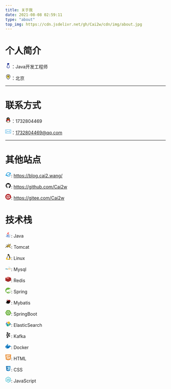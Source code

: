 ```yaml
---
title: 关于我
date: 2021-08-08 02:59:11
type: "about"
top_img: https://cdn.jsdelivr.net/gh/Cai2w/cdn/img/about.jpg
---
```


# 个人简介

<svg t="1628617905830" class="icon" viewBox="0 0 1024 1024" version="1.1" xmlns="http://www.w3.org/2000/svg" p-id="2006" width="18" height="18"><path d="M512 992c-25.6 0-44.8-6.4-70.4-19.2l-108.8-57.6c-70.4-38.4-96-121.6-70.4-198.4L384 390.4c6.4-6.4 12.8-12.8 19.2-25.6 0 0-6.4-6.4-6.4-12.8l-51.2-89.6c-19.2-38.4-12.8-76.8 6.4-115.2s57.6-51.2 96-51.2h140.8c38.4 0 70.4 19.2 89.6 44.8 19.2 32 25.6 64 19.2 102.4-19.2 64-76.8 108.8-147.2 108.8h-19.2c-38.4 6.4-70.4 32-83.2 64l-121.6 326.4c-19.2 44.8 0 96 44.8 115.2l102.4 57.6c25.6 12.8 57.6 12.8 83.2 0l108.8-64c38.4-25.6 57.6-70.4 44.8-115.2l-89.6-243.2c-6.4-12.8 6.4-32 19.2-38.4 19.2-6.4 32 6.4 38.4 19.2l83.2 249.6c25.6 70.4-6.4 153.6-70.4 192l-108.8 64c-19.2 6.4-44.8 12.8-70.4 12.8z m-64-832c-19.2 0-32 6.4-44.8 25.6-6.4 12.8-12.8 32 0 44.8L448 320c25.6-19.2 51.2-25.6 83.2-25.6h19.2c38.4 0 76.8-25.6 89.6-64 6.4-12.8 0-32-6.4-44.8-12.8-19.2-25.6-25.6-38.4-25.6H448z" fill="#061D8C" p-id="2007"></path><path d="M450.133333 352l192-64L672 192 576 130.133333l-179.2 17.066667-32 74.666667 42.666667 98.133333z" fill="#061D8C" p-id="2008"></path></svg>：Java开发工程师

<svg t="1628617929627" class="icon" viewBox="0 0 1024 1024" version="1.1" xmlns="http://www.w3.org/2000/svg" p-id="3773" width="18" height="18"><path d="M512.396 959.558c-93.676 0-367.346-339.086-367.346-528.266 0-202.879 164.466-367.345 367.346-367.345 202.875 0 367.341 164.466 367.341 367.345 0 188.756-273.951 528.266-367.341 528.266z m0-838.671c-171.666 0-310.833 139.162-310.833 310.828 0 178.866 264.206 464.69 310.833 471.33 45.777-6.641 310.827-292.606 310.827-471.33 0.001-171.666-139.162-310.828-310.827-310.828z m0 0" p-id="3774"></path><path d="M726.443 427.76c0 118.394-173.643 316.62-214.475 316.62-40.831 0-214.329-198.225-214.329-316.62 2.986-116.267 98.096-208.969 214.403-208.969 116.305 0 211.417 92.702 214.401 208.969z m0 0" fill="#FEDB26" p-id="3775"></path><path d="M512.396 556.327c-63.641 0.175-121.11-38.03-145.585-96.776-24.471-58.747-11.125-126.454 33.815-171.517 44.939-45.059 112.611-58.593 171.422-34.281 58.815 24.317 97.174 81.684 97.174 145.325-0.077 86.652-70.179 156.942-156.826 157.249z m0-257.987c-55.638 0-100.74 45.101-100.74 100.739 0 55.634 45.102 100.736 100.74 100.736 55.634 0 100.736-45.102 100.736-100.736-0.078-55.603-45.133-100.663-100.736-100.739z m0 0" p-id="3776"></path></svg>：北京

----

# 联系方式

<svg t="1591707373682" class="icon" viewBox="0 0 1024 1024" version="1.1" xmlns="http://www.w3.org/2000/svg" p-id="2249" width="18" height="18"><path d="M511.09761 957.257c-80.159 0-153.737-25.019-201.11-62.386-24.057 6.702-54.831 17.489-74.252 30.864-16.617 11.439-14.546 23.106-11.55 27.816 13.15 20.689 225.583 13.211 286.912 6.767v-3.061z" fill="#FAAD08" p-id="2250"></path><path d="M496.65061 957.257c80.157 0 153.737-25.019 201.11-62.386 24.057 6.702 54.83 17.489 74.253 30.864 16.616 11.439 14.543 23.106 11.55 27.816-13.15 20.689-225.584 13.211-286.914 6.767v-3.061z" fill="#FAAD08" p-id="2251"></path><path d="M497.12861 474.524c131.934-0.876 237.669-25.783 273.497-35.34 8.541-2.28 13.11-6.364 13.11-6.364 0.03-1.172 0.542-20.952 0.542-31.155C784.27761 229.833 701.12561 57.173 496.64061 57.162 292.15661 57.173 209.00061 229.832 209.00061 401.665c0 10.203 0.516 29.983 0.547 31.155 0 0 3.717 3.821 10.529 5.67 33.078 8.98 140.803 35.139 276.08 36.034h0.972z" fill="#000000" p-id="2252"></path><path d="M860.28261 619.782c-8.12-26.086-19.204-56.506-30.427-85.72 0 0-6.456-0.795-9.718 0.148-100.71 29.205-222.773 47.818-315.792 46.695h-0.962C410.88561 582.017 289.65061 563.617 189.27961 534.698 185.44461 533.595 177.87261 534.063 177.87261 534.063 166.64961 563.276 155.56661 593.696 147.44761 619.782 108.72961 744.168 121.27261 795.644 130.82461 796.798c20.496 2.474 79.78-93.637 79.78-93.637 0 97.66 88.324 247.617 290.576 248.996a718.01 718.01 0 0 1 5.367 0C708.80161 950.778 797.12261 800.822 797.12261 703.162c0 0 59.284 96.111 79.783 93.637 9.55-1.154 22.093-52.63-16.623-177.017" fill="#000000" p-id="2253"></path><path d="M434.38261 316.917c-27.9 1.24-51.745-30.106-53.24-69.956-1.518-39.877 19.858-73.207 47.764-74.454 27.875-1.224 51.703 30.109 53.218 69.974 1.527 39.877-19.853 73.2-47.742 74.436m206.67-69.956c-1.494 39.85-25.34 71.194-53.24 69.956-27.888-1.238-49.269-34.559-47.742-74.435 1.513-39.868 25.341-71.201 53.216-69.974 27.909 1.247 49.285 34.576 47.767 74.453" fill="#FFFFFF" p-id="2254"></path><path d="M683.94261 368.627c-7.323-17.609-81.062-37.227-172.353-37.227h-0.98c-91.29 0-165.031 19.618-172.352 37.227a6.244 6.244 0 0 0-0.535 2.505c0 1.269 0.393 2.414 1.006 3.386 6.168 9.765 88.054 58.018 171.882 58.018h0.98c83.827 0 165.71-48.25 171.881-58.016a6.352 6.352 0 0 0 1.002-3.395c0-0.897-0.2-1.736-0.531-2.498" fill="#FAAD08" p-id="2255"></path><path d="M467.63161 256.377c1.26 15.886-7.377 30-19.266 31.542-11.907 1.544-22.569-10.083-23.836-25.978-1.243-15.895 7.381-30.008 19.25-31.538 11.927-1.549 22.607 10.088 23.852 25.974m73.097 7.935c2.533-4.118 19.827-25.77 55.62-17.886 9.401 2.07 13.75 5.116 14.668 6.316 1.355 1.77 1.726 4.29 0.352 7.684-2.722 6.725-8.338 6.542-11.454 5.226-2.01-0.85-26.94-15.889-49.905 6.553-1.579 1.545-4.405 2.074-7.085 0.242-2.678-1.834-3.786-5.553-2.196-8.135" fill="#000000" p-id="2256"></path><path d="M504.33261 584.495h-0.967c-63.568 0.752-140.646-7.504-215.286-21.92-6.391 36.262-10.25 81.838-6.936 136.196 8.37 137.384 91.62 223.736 220.118 224.996H506.48461c128.498-1.26 211.748-87.612 220.12-224.996 3.314-54.362-0.547-99.938-6.94-136.203-74.654 14.423-151.745 22.684-215.332 21.927" fill="#FFFFFF" p-id="2257"></path><path d="M323.27461 577.016v137.468s64.957 12.705 130.031 3.91V591.59c-41.225-2.262-85.688-7.304-130.031-14.574" fill="#EB1C26" p-id="2258"></path><path d="M788.09761 432.536s-121.98 40.387-283.743 41.539h-0.962c-161.497-1.147-283.328-41.401-283.744-41.539l-40.854 106.952c102.186 32.31 228.837 53.135 324.598 51.926l0.96-0.002c95.768 1.216 222.4-19.61 324.6-51.924l-40.855-106.952z" fill="#EB1C26" p-id="2259"></path></svg>：1732804469

<svg t="1628618002420" class="icon" viewBox="0 0 1024 1024" version="1.1" xmlns="http://www.w3.org/2000/svg" p-id="5360" width="18" height="18"><path d="M938.666667 853.333333 85.333333 853.333333c-47.061333 0-85.333333-38.272-85.333333-85.333333L0 256c0-47.061333 38.272-85.333333 85.333333-85.333333l853.333333 0c47.061333 0 85.333333 38.272 85.333333 85.333333l0 512C1024 815.061333 985.728 853.333333 938.666667 853.333333zM85.333333 213.333333c-23.530667 0-42.666667 19.136-42.666667 42.666667l0 512c0 23.530667 19.136 42.666667 42.666667 42.666667l853.333333 0c23.530667 0 42.666667-19.136 42.666667-42.666667L981.333333 256c0-23.530667-19.136-42.666667-42.666667-42.666667L85.333333 213.333333z" fill="#1296db" p-id="5361"></path><path d="M512 622.741333 137.749333 380.586667c-9.898667-6.421333-12.736-19.605333-6.336-29.504s19.605333-12.714667 29.504-6.336L512 571.925333 863.082667 344.746667c9.898667-6.378667 23.104-3.562667 29.504 6.336s3.562667 23.082667-6.336 29.504L512 622.741333z" fill="#1296db" p-id="5362"></path><path d="M128.021333 725.333333c-6.890667 0-13.674667-3.328-17.770667-9.493333-6.549333-9.813333-3.904-23.04 5.909333-29.589333l192-128c9.813333-6.549333 23.061333-3.904 29.589333 5.909333 6.549333 9.813333 3.904 23.04-5.909333 29.589333l-192 128C136.192 724.16 132.074667 725.333333 128.021333 725.333333z" fill="#1296db" p-id="5363"></path><path d="M895.978667 725.333333c-4.053333 0-8.170667-1.173333-11.818667-3.584l-192-128c-9.813333-6.549333-12.458667-19.776-5.909333-29.589333 6.528-9.813333 19.754667-12.458667 29.589333-5.909333l192 128c9.813333 6.549333 12.458667 19.776 5.909333 29.589333C909.653333 722.005333 902.869333 725.333333 895.978667 725.333333z" fill="#1296db" p-id="5364"></path></svg>：1732804469@qq.com

----

# 其他站点

<svg t="1628618140302" class="icon" viewBox="0 0 1024 1024" version="1.1" xmlns="http://www.w3.org/2000/svg" p-id="9140" width="18" height="18"><path d="M981.504 260.608c-28.672-64-136.704-61.44-222.72-48.128A372.224 372.224 0 0 0 163.84 489.472C96.256 524.8 12.8 619.52 40.96 681.984c16.896 37.888 60.416 57.344 128.512 57.344a473.088 473.088 0 0 0 67.072-5.632 373.248 373.248 0 0 0 668.16-157.696 40.448 40.448 0 1 0-79.36-12.8 292.864 292.864 0 0 1-498.688 153.6 1479.168 1479.168 0 0 0 256-89.6 1455.616 1455.616 0 0 0 261.12-147.968 40.448 40.448 0 0 0 29.184 5.632 40.96 40.96 0 0 0 31.232-47.616v-5.12c71.168-67.072 98.304-124.928 77.312-171.52z m-865.28 390.144a174.08 174.08 0 0 1 51.2-68.608 381.44 381.44 0 0 0 23.04 75.776 135.68 135.68 0 0 1-74.24-7.168z m432.128-97.28a1364.48 1364.48 0 0 1-272.896 92.16A293.376 293.376 0 1 1 808.96 403.456a1362.432 1362.432 0 0 1-260.608 150.016zM870.4 348.16a409.6 409.6 0 0 0-38.912-62.464 172.032 172.032 0 0 1 74.24 7.168c3.584 10.24-8.192 29.696-35.328 55.296z" p-id="9141" fill="#1296db"></path></svg>: https://blog.cai2.wang/

<svg t="1628618185078" class="icon" viewBox="0 0 1024 1024" version="1.1" xmlns="http://www.w3.org/2000/svg" p-id="10031" width="18" height="18"><path d="M960 512a435.2 435.2 0 0 1-85.76 263.36 440 440 0 0 1-220.48 161.92 26.88 26.88 0 0 1-23.04-4.16 22.72 22.72 0 0 1-7.04-17.6v-122.88a104.64 104.64 0 0 0-30.4-82.88 416 416 0 0 0 59.52-10.24 218.24 218.24 0 0 0 54.72-23.04 164.8 164.8 0 0 0 47.04-38.4 184 184 0 0 0 32-61.44 293.76 293.76 0 0 0 12.16-88 168.64 168.64 0 0 0-46.4-120 154.88 154.88 0 0 0-4.48-119.04 76.48 76.48 0 0 0-47.04 6.4 300.48 300.48 0 0 0-53.76 25.6l-22.08 13.76a416 416 0 0 0-224 0c-6.4-4.48-14.4-9.28-24.64-15.68A326.08 326.08 0 0 0 326.4 256a82.88 82.88 0 0 0-50.24-8 156.8 156.8 0 0 0-4.16 120 173.76 173.76 0 0 0-46.08 120.64A288 288 0 0 0 238.08 576a196.48 196.48 0 0 0 32 61.44 152 152 0 0 0 47.04 39.04 267.84 267.84 0 0 0 54.72 23.04 414.08 414.08 0 0 0 59.84 10.24 92.48 92.48 0 0 0-28.8 60.16 99.2 99.2 0 0 1-26.56 8.32 167.36 167.36 0 0 1-32 2.88A69.12 69.12 0 0 1 303.36 768a109.44 109.44 0 0 1-32-36.48 96 96 0 0 0-28.16-30.4 80.64 80.64 0 0 0-28.8-14.08h-11.52a41.6 41.6 0 0 0-16.96 2.56q-4.8 2.88-2.88 6.72a44.16 44.16 0 0 0 5.44 8 55.36 55.36 0 0 0 7.68 7.36l4.16 2.56a78.08 78.08 0 0 1 25.6 22.08 157.76 157.76 0 0 1 18.24 29.44l5.76 13.44a72.32 72.32 0 0 0 25.6 36.16 96 96 0 0 0 38.72 16.64 196.16 196.16 0 0 0 40.32 4.16 182.08 182.08 0 0 0 32-2.24l13.44-2.24v83.84a23.04 23.04 0 0 1-7.68 17.6 27.84 27.84 0 0 1-23.36 4.16 438.08 438.08 0 0 1-219.2-162.88A427.84 427.84 0 0 1 64 512a437.44 437.44 0 0 1 60.16-224A443.52 443.52 0 0 1 288 124.16 437.44 437.44 0 0 1 512 64a437.44 437.44 0 0 1 224 60.16A443.52 443.52 0 0 1 899.84 288 436.8 436.8 0 0 1 960 512z" fill="#000000" p-id="10032"></path></svg>: https://github.com/Cai2w

<svg t="1628618213218" class="icon" viewBox="0 0 1024 1024" version="1.1" xmlns="http://www.w3.org/2000/svg" p-id="11035" width="18" height="18"><path d="M512 0C230.4 0 0 230.4 0 512s230.4 512 512 512 512-230.4 512-512S793.6 0 512 0z m284.8 313.6c0 12.8-12.8 25.6-25.6 25.6H416c-41.6 0-76.8 35.2-76.8 76.8v243.2c0 12.8 12.8 25.6 25.6 25.6h240c41.6 0 76.8-35.2 76.8-76.8v-12.8c0-12.8-12.8-25.6-25.6-25.6H480c-12.8 0-25.6-12.8-25.6-25.6v-64c0-12.8 12.8-25.6 25.6-25.6h291.2c12.8 0 25.6 12.8 25.6 25.6v144c0 92.8-76.8 169.6-169.6 169.6H252.8c-12.8 0-25.6-12.8-25.6-25.6V412.8C227.2 310.4 310.4 224 416 224h355.2c12.8 0 25.6 12.8 25.6 25.6v64z" fill="#B32225" p-id="11036"></path></svg>: https://gitee.com/Cai2w

# 技术栈

<svg t="1628618038755" class="icon" viewBox="0 0 1024 1024" version="1.1" xmlns="http://www.w3.org/2000/svg" p-id="6253" width="18" height="18"><path d="M725.942857 170.057143c-29.257143 20.114286-56.685714 38.4-87.771428 62.171428-23.771429 18.285714-65.828571 45.714286-67.657143 78.628572-3.657143 53.028571 78.628571 102.4 34.742857 170.057143-16.457143 25.6-43.885714 36.571429-78.628572 53.028571-3.657143-7.314286 9.142857-14.628571 14.628572-21.942857 54.857143-78.628571-56.685714-104.228571-42.057143-201.142857 14.628571-96.914286 124.342857-128 226.742857-140.8z" fill="#eb382b" p-id="6254"></path><path d="M380.342857 491.885714c-25.6 10.971429-69.485714 14.628571-87.771428 40.228572 18.285714 14.628571 45.714286 14.628571 71.314285 14.628571 106.057143 5.485714 235.885714-3.657143 325.485715-20.114286 3.657143 7.314286-12.8 18.285714-21.942858 23.771429-56.685714 42.057143-232.228571 53.028571-352.914285 45.714286-40.228571-3.657143-133.485714-12.8-133.485715-49.371429-1.828571-43.885714 113.371429-49.371429 159.085715-53.028571 9.142857 0 25.6-3.657143 40.228571-1.828572zM327.314286 603.428571c10.971429 1.828571-9.142857 9.142857-5.485715 16.457143 42.057143 42.057143 175.542857 29.257143 241.371429 16.457143 14.628571-3.657143 27.428571-10.971429 38.4-9.142857 23.771429 1.828571 40.228571 31.085714 62.171429 34.742857-74.971429 34.742857-221.257143 51.2-329.142858 29.257143-27.428571-5.485714-74.971429-20.114286-76.8-42.057143-1.828571-27.428571 47.542857-40.228571 69.485715-45.714286z m32.914285 102.4c7.314286 1.828571-3.657143 7.314286-1.828571 9.142858 21.942857 40.228571 135.314286 25.6 192 12.8 10.971429-3.657143 21.942857-10.971429 32.914286-9.142858 29.257143 1.828571 40.228571 32.914286 64 38.4-80.457143 47.542857-272.457143 67.657143-351.085715 7.314286-5.485714-45.714286 31.085714-49.371429 64-58.514286z" fill="#2365C4" p-id="6255"></path><path d="M288.914286 780.8c-23.771429 5.485714-84.114286-1.828571-87.771429 29.257143-1.828571 12.8 20.114286 27.428571 34.742857 32.914286 80.457143 31.085714 243.2 34.742857 378.514286 20.114285 62.171429-7.314286 179.2-27.428571 164.571429-91.428571 18.285714 1.828571 34.742857 14.628571 38.4 32.914286 7.314286 69.485714-149.942857 96.914286-213.942858 104.228571-138.971429 14.628571-310.857143 12.8-418.742857-23.771429-34.742857-10.971429-76.8-34.742857-74.971428-67.657142 1.828571-56.685714 137.142857-73.142857 179.2-36.571429z" fill="#2365C4" p-id="6256"></path><path d="M499.2 987.428571c-93.257143-10.971429-182.857143-23.771429-257.828571-56.685714 197.485714 47.542857 486.4 43.885714 625.371428-56.685714 7.314286-5.485714 14.628571-16.457143 23.771429-14.628572-34.742857 104.228571-168.228571 111.542857-283.428572 129.828572 0-1.828571-107.885714-1.828571-107.885714-1.828572z" fill="#2365C4" p-id="6257"></path><path d="M563.2 0c16.457143 16.457143 29.257143 47.542857 29.257143 78.628571 0 96.914286-102.4 151.771429-151.771429 215.771429-10.971429 14.628571-25.6 36.571429-25.6 60.342857 0 53.028571 54.857143 111.542857 74.971429 153.6-32.914286-21.942857-74.971429-53.028571-106.057143-87.771428-29.257143-36.571429-60.342857-93.257143-32.914286-144.457143 40.228571-74.971429 162.742857-120.685714 206.628572-201.142857 10.971429-20.114286 20.114286-51.2 5.485714-74.971429z" fill="#FF1515" p-id="6258"></path><path d="M711.314286 517.485714c51.2-43.885714 138.971429-27.428571 140.8 47.542857 3.657143 85.942857-89.6 135.314286-159.085715 138.971429 31.085714-29.257143 115.2-78.628571 100.571429-149.942857-7.314286-27.428571-42.057143-45.714286-82.285714-36.571429z" fill="#2365C4" p-id="6259"></path></svg>: Java

<svg t="1628618060913" class="icon" viewBox="0 0 1414 1024" version="1.1" xmlns="http://www.w3.org/2000/svg" p-id="7232" width="18" height="18"><path d="M244.589714 658.919619c16.969143 20.870095 34.864762 40.96 53.638096 60.172191a241.859048 241.859048 0 0 0-118.24762 77.482666c-37.059048 44.714667-56.661333 103.765333-52.175238 154.428953H29.257143c19.797333-42.910476 98.742857-166.912 215.381333-292.08381m1142.345143 319.000381h-119.954286c-275.017143-143.555048-516.534857-244.784762-773.071238-266.873905 0.536381-35.693714 6.875429-76.117333 19.114667-121.173333l-23.649524-6.339048c-12.53181 46.32381-19.114667 88.161524-19.846095 125.659429a1205.052952 1205.052952 0 0 0-80.798476-2.681905c-23.015619 0-43.983238 2.145524-63.097905 5.851429-24.917333-24.868571-46.177524-48.713143-64.219429-71.241143 118.345143-123.221333 313.246476-234.691048 482.840381-276.675048 47.786667 158.768762 150.28419 267.556571 274.67581 340.748191 9.118476-5.217524 18.090667-10.727619 26.916571-16.432762l217.039238 233.667047 9.508572-0.828952c59.294476-5.071238 92.94019 27.062857 101.912381 37.059048 6.534095 7.314286 10.435048 13.994667 12.629333 19.260952" fill="#D1A41A" p-id="7233"></path><path d="M1281.024 196.315429c4.388571 215.625143-105.618286 387.267048-259.657143 475.282285-261.412571-130.194286-310.613333-460.214857-266.093714-637.220571 12.385524 67.681524 34.962286 110.104381 83.626667 130.925714 106.154667-30.378667 252.245333-32.768 359.862857-3.120762 44.860952-32.572952 62.22019-82.407619 71.728762-125.903238 11.849143 50.614857 10.48381 160.036571 10.532571 160.036572" fill="#FFDC76" p-id="7234"></path><path d="M928.816762 225.133714c9.020952 0 15.36 3.657143 19.943619 11.50781 10.727619 18.529524 8.97219 54.954667 0.048762 93.037714h-72.265143v15.847619h68.217905a334.165333 334.165333 0 0 1-29.208381 72.167619L911.847619 424.228571l90.453333 56.953905-50.95619 33.548191 8.777143 13.214476 56.905143-37.546667 61.44 40.131048 8.435809-13.409524-56.953905-35.254857s85.187048-55.344762 89.429334-58.026667l-0.097524-0.097524h0.097524c-18.773333-27.696762-24.722286-51.346286-16.871619-78.262857h6.339047l68.754286-0.048762 0.146286-15.798857h-69.241905c12.775619-29.988571 30.622476-57.051429 94.354286-57.051428v-15.798858c-58.806857 0-94.012952 23.356952-110.83581 72.850286h-126.927238c8.874667-39.594667 10.435048-78.506667-2.681905-100.985905a37.156571 37.156571 0 0 0-33.645714-19.407238c-52.370286 0-73.094095 53.589333-73.923048 55.832381l14.823619 5.558857c0.731429-1.950476 17.846857-45.543619 59.148191-45.543619z m88.015238 246.491429l-66.901333-42.130286 130.779428 0.048762-63.878095 42.081524z m69.534476-126.098286c-5.607619 17.944381-3.364571 44.958476 10.48381 68.169143h-161.206857a378.392381 378.392381 0 0 0 25.551238-68.169143h125.171809zM871.716571 272.725333" fill="#000000" p-id="7235"></path><path d="M1392.493714 941.933714c-26.819048-30.037333-79.433143-44.227048-123.367619-43.203047-27.989333-33.304381-176.518095-190.171429-206.555428-221.769143a566.857143 566.857143 0 0 0 157.159619-167.204572h81.968762v-17.554285h-71.582477c4.583619-8.143238 8.97219-16.384 13.165715-24.673524h58.416762v-17.603048h-49.932191c37.10781-80.164571 57.636571-172.129524 55.637333-272.822857l0.24381 0.097524c-0.146286-27.550476-8.679619-143.945143-24.478476-176.030476-42.76419 16.237714-120.539429 68.900571-138.142476 122.733714a857.136762 857.136762 0 0 0-262.826667 3.31581C868.205714 69.241905 798.281143 24.966095 745.618286 0c-22.28419 37.546667-32.134095 124.537905-29.598476 186.270476l-0.292572 0.146286c2.096762 55.783619 9.654857 106.983619 21.845333 154.038857-182.320762 45.153524-380.830476 164.62019-491.812571 280.039619-51.98019-70.168381-72.606476-127.75619-78.701714-171.349333-7.801905-55.100952 5.36381-105.618286 38.034285-146.139429C256.097524 239.616 328.655238 235.129905 403.260952 247.710476c-1.462857 11.800381 0.048762 23.064381 4.778667 29.988572 19.748571 29.159619 125.756952 39.399619 189.049905 11.166476-46.713905-65.438476-141.312-97.377524-167.497143-84.601905a44.860952 44.860952 0 0 0-19.748571 21.113905c-25.795048-4.632381-51.395048-8.045714-70.070858-7.899429-65.828571 0.487619-116.053333 23.454476-153.746285 70.217143-36.961524 45.933714-51.882667 102.985143-43.203048 164.912762 8.240762 58.660571 37.302857 121.07581 85.967238 185.782857-7.899429 8.484571-15.701333 17.066667-23.405714 25.697524C86.747429 796.769524 0 939.154286 0 962.80381v12.190476h156.525714l-2.730666-14.482286c-8.777143-46.713905 8.825905-105.130667 45.007238-148.72381 22.674286-27.452952 60.318476-58.709333 119.320381-73.142857 52.516571 51.2 119.417905 105.618286 193.877333 158.134857h116.345905v-12.190476a39.984762 39.984762 0 0 0-19.260953-34.035809c-18.383238-11.995429-46.811429-13.653333-72.801523-4.778667-24.868571-27.648-38.814476-64.609524-41.788953-110.543238 252.489143 22.381714 493.958095 124.342857 766.537143 266.727619h149.894095l1.950476-9.849905c2.82819-13.994667-4.827429-32.768-20.382476-50.176zM755.321905 33.987048c12.434286 67.632762 34.913524 110.055619 83.626666 130.876952 43.154286-12.336762 92.94019-19.992381 143.993905-22.77181l42.422857 92.891429 27.160381-93.720381c51.590095 1.657905 102.15619 8.387048 146.285715 20.528762 44.860952-32.621714 62.22019-82.407619 71.68-125.952 11.897905 50.663619 10.532571 160.036571 10.581333 160.085333a581.729524 581.729524 0 0 1-9.362286 117.516191l-48.371809 20.577524 42.617904 6.436571c-3.31581 14.189714-7.216762 28.281905-11.702857 42.130286l-41.301333 11.995428 32.914286 11.849143c-5.558857 14.726095-11.751619 29.257143-18.627048 43.495619H1159.070476v17.554286h59.099429c-4.388571 8.387048-9.118476 16.579048-13.994667 24.673524h-45.104762v17.603047h34.03581a508.440381 508.440381 0 0 1-171.788191 161.401905c-78.360381-39.009524-137.606095-95.963429-181.00419-161.401905h25.941333v-17.554285h-37.156571a540.769524 540.769524 0 0 1-14.092191-24.673524h51.248762v-17.603048H806.034286c-10.337524-20.967619-19.358476-42.471619-27.160381-64.463238l30.72-8.630857-38.716953-15.506286c-3.900952-12.580571-7.460571-25.258667-10.581333-38.034285l59.684571-4.096-68.266666-36.181334c-16.725333-92.208762-13.360762-181.686857 3.608381-249.075809zM179.98019 796.086857c-37.059048 44.714667-56.661333 103.765333-52.175238 154.428953H29.208381c19.797333-42.910476 98.742857-166.863238 215.381333-292.08381 16.091429 19.894857 33.938286 39.984762 53.638096 60.17219a241.664 241.664 0 0 0-118.24762 77.531429z m1087.000381 181.345524c-275.017143-143.506286-516.534857-244.736-773.12-266.825143 0.585143-35.693714 6.92419-76.117333 19.114667-121.173333l-23.552-6.38781c-12.580571 46.32381-19.163429 88.259048-19.894857 125.708191a1220.315429 1220.315429 0 0 0-80.798476-2.730667c-23.015619 0-43.983238 2.145524-63.097905 5.851429a869.376 869.376 0 0 1-64.219429-71.192381 878.787048 878.787048 0 0 1 111.177143-96.548572l57.295238 39.497143-18.724571-66.755048c17.554286-11.800381 35.401143-23.113143 53.540571-33.987047l84.845715 43.105524-39.838477-68.656762c11.605333-6.290286 23.30819-12.336762 35.108572-18.188191l118.491428 79.481905-38.912-115.321905c40.472381-16.335238 80.798476-29.647238 119.808-39.302095 8.874667 29.45219 19.992381 58.172952 33.353143 85.820952h-53.833143v17.65181h62.70781c4.388571 8.387048 8.97219 16.579048 13.750857 24.624762h-76.458667v17.603047h87.332572c53.589333 83.139048 125.952 146.773333 207.872 194.998858 9.118476-5.266286 18.041905-10.727619 26.867809-16.481524l21.455239 23.113143-36.08381 55.491047 61.586286-28.086857 35.59619 38.375619-60.220952 45.836191 82.895238-21.455238 111.859809 120.441904 9.508572-0.78019c59.245714-5.071238 92.94019 27.062857 101.912381 37.059047 6.534095 7.314286 10.48381 13.945905 12.629333 19.212191h-119.954286z" fill="#000000" p-id="7236"></path></svg>: Tomcat

<svg t="1628618102954" class="icon" viewBox="0 0 1024 1024" version="1.1" xmlns="http://www.w3.org/2000/svg" p-id="8242" width="18" height="18"><path d="M557.597 148.521a54.603 54.603 0 0 0-20.9 25.886 63.578 63.578 0 0 0 1.67 41.757 69.25 69.25 0 0 0 24.667 35.198 45.12 45.12 0 0 0 20.162 7.808 36.75 36.75 0 0 0 21.18-3.681 40.876 40.876 0 0 0 17.571-19.2 70.837 70.837 0 0 0 5.791-25.793 87.129 87.129 0 0 0-4.188-33.401 56.092 56.092 0 0 0-21.636-28.8 42.254 42.254 0 0 0-17.085-6.399 36.448 36.448 0 0 0-18.109 2.017 45.305 45.305 0 0 0-9.185 5.023" fill="#FFFFFF" p-id="8243"></path><path d="M873.57 600.998a468.41 468.41 0 0 0-26.336-91.578 262.727 262.727 0 0 0-32.7-61.883c-13.762-18.303-31.103-33.724-44.578-52.252-7.102-9.6-13.117-20.352-20.51-29.854a846.445 846.445 0 0 1-8.801-18.62c-8.888-19.358-16.962-39.198-27.52-57.598a185.116 185.116 0 0 0-5.15-8.54c-1.341-17.725-3.2-35.424-4.162-53.18a500.337 500.337 0 0 0-8.924-106.235 172.941 172.941 0 0 0-21.119-47.42 162.686 162.686 0 0 0-41.276-44.48A159.313 159.313 0 0 0 541.106 0.083a142.96 142.96 0 0 0-69.276 16 124.749 124.749 0 0 0-52.058 54.203 179.51 179.51 0 0 0-16.573 73.786c-0.834 24.959 1.475 49.918 2.402 74.908 0.962 25.947 0.445 51.996 2.59 77.882 0.702 8.35 1.664 16.67 1.628 25.056 0 4.162-0.256 8.381-0.322 12.544l-0.323 0.896a531.895 531.895 0 0 1-37.436 55.257 2415.978 2415.978 0 0 1-28.799 35.936 217.263 217.263 0 0 0-31.578 46.56 332.52 332.52 0 0 0-13.757 45.049l-0.354 1.28a350.055 350.055 0 0 1-19.936 51.197c-0.737 1.542-1.505 3.2-2.243 4.608a905.486 905.486 0 0 1-14.975 29.403l-5.985 11.233a182.275 182.275 0 0 0-10.014 20.858 69.028 69.028 0 0 0-3.712 13.28 70.197 70.197 0 0 0 1.792 28.8c0.61 2.365 1.31 4.669 2.114 6.973a151.08 151.08 0 0 0 8.704 20.095c1.536 2.975 3.2 5.918 4.766 8.832l1.44 2.109a293.4 293.4 0 0 0 4.924 8.227l0.195 0.323a237.07 237.07 0 0 0 6.016 9.052l0.291 0.42a645.015 645.015 0 0 0 6.4 8.729 231.507 231.507 0 0 0 43.964 87.579c-3.2 5.601-6.113 11.264-9.344 16.793a254.116 254.116 0 0 0-27.77 52.544 63.168 63.168 0 0 0-2.114 29.44 42.238 42.238 0 0 0 14.525 25.306 44.005 44.005 0 0 0 17.566 8.125 78.313 78.313 0 0 0 19.389 1.7 315.645 315.645 0 0 0 72.537-14.305 808.215 808.215 0 0 1 42.776-9.983 254.914 254.914 0 0 1 45.468-6.205c3.774 0 7.552 0 11.295-0.384a211.23 211.23 0 0 0 31.323 1.152l3.84-0.22c2.718 0.322 5.442 0.48 8.16 0.64 18.37 1.049 36.735 2.846 54.91 5.6a534.09 534.09 0 0 1 47.65 9.406 363.904 363.904 0 0 0 74.55 14.304 80.975 80.975 0 0 0 19.91-1.572 44.194 44.194 0 0 0 18.037-8.253 42.295 42.295 0 0 0 14.56-25.343 62.973 62.973 0 0 0-2.17-29.5 244.552 244.552 0 0 0-28.287-52.375c-4.03-6.79-7.777-13.732-11.775-20.48a363.131 363.131 0 0 0 45.085-62.614 61.463 61.463 0 0 0 22.783-2.883 95.515 95.515 0 0 0 47.993-35.997 54.853 54.853 0 0 0 8.032-16.42 108.765 108.765 0 0 0 15.355-39.1 195.581 195.581 0 0 0-1.705-69.536z" fill="#020204" p-id="8244"></path><path d="M447.204 287.006a39.683 39.683 0 0 0-7.137 15.068 79.874 79.874 0 0 0-2.079 16.64 147.173 147.173 0 0 1-2.785 33.34 102.565 102.565 0 0 1-17.248 31.327 190.077 190.077 0 0 0-30.176 54.137 96.047 96.047 0 0 0-3.487 37.313 394.859 394.859 0 0 0-34.748 62.81 343.359 343.359 0 0 0-28.256 104.694 267.263 267.263 0 0 0 18.815 130.616 214.007 214.007 0 0 0 55.74 77.657 190.733 190.733 0 0 0 40.732 27.038 182.582 182.582 0 0 0 163.603-1.603 318.082 318.082 0 0 0 69.435-54.879 241.854 241.854 0 0 0 35.198-40 224.452 224.452 0 0 0 29.403-97.656 318.558 318.558 0 0 0-18.78-176.525 194.844 194.844 0 0 0-35.198-50.589 277.221 277.221 0 0 0-22.399-75.322c-7.935-17.213-17.602-33.627-24.959-51.198-3.01-7.167-5.632-14.525-8.99-21.534a64.576 64.576 0 0 0-13.122-19.199 54.065 54.065 0 0 0-20.51-11.903 89.279 89.279 0 0 0-23.49-4.035c-15.999-0.798-31.998 1.28-47.803 0.64-12.8-0.512-25.307-2.718-37.979-1.981a58.545 58.545 0 0 0-18.559 3.901 37.39 37.39 0 0 0-15.262 11.038m5.16-138.28a25.87 25.87 0 0 0-15.999 7.137 36.1 36.1 0 0 0-9.307 15.042 91.06 91.06 0 0 0-2.079 35.454 104.579 104.579 0 0 0 5.601 31.743 41.44 41.44 0 0 0 8.606 13.568 29.623 29.623 0 0 0 13.757 8.125 27.826 27.826 0 0 0 14.976-0.543 32.47 32.47 0 0 0 12.8-7.808 43.134 43.134 0 0 0 10.879-19.004 75.358 75.358 0 0 0 2.529-21.918 91.388 91.388 0 0 0-4.224-27.263 61.386 61.386 0 0 0-13.951-23.679 39.51 39.51 0 0 0-10.685-8.002 26.331 26.331 0 0 0-12.959-2.847m105.33-0.005a54.603 54.603 0 0 0-20.9 25.886 63.578 63.578 0 0 0 1.67 41.757 69.25 69.25 0 0 0 24.667 35.198 45.12 45.12 0 0 0 20.162 7.808 36.75 36.75 0 0 0 21.18-3.681 40.876 40.876 0 0 0 17.571-19.2 70.837 70.837 0 0 0 5.791-25.793 87.129 87.129 0 0 0-4.188-33.401 56.092 56.092 0 0 0-21.636-28.8 42.254 42.254 0 0 0-17.085-6.399 36.448 36.448 0 0 0-18.109 2.017 45.305 45.305 0 0 0-9.185 5.023" fill="#FFFFFF" p-id="8245"></path><path d="M579.039 176.552a21.513 21.513 0 0 0-9.861 3.2 25.927 25.927 0 0 0-7.485 7.295 37.656 37.656 0 0 0-5.985 19.84 41.895 41.895 0 0 0 2.109 15.518 29.336 29.336 0 0 0 8.74 12.8 25.24 25.24 0 0 0 14.78 5.759 24.76 24.76 0 0 0 15.232-4.352 27.314 27.314 0 0 0 8.386-9.6 35.674 35.674 0 0 0 3.809-12.226 37.712 37.712 0 0 0-3.584-22.076 30.908 30.908 0 0 0-16.45-14.878 23.254 23.254 0 0 0-9.6-1.505" fill="#020204" p-id="8246"></path><path d="M452.324 148.521a25.87 25.87 0 0 0-16 7.137 36.1 36.1 0 0 0-9.307 15.042 91.06 91.06 0 0 0-2.079 35.454 104.579 104.579 0 0 0 5.601 31.743 41.44 41.44 0 0 0 8.606 13.568 29.623 29.623 0 0 0 13.757 8.125 27.826 27.826 0 0 0 14.976-0.543 32.47 32.47 0 0 0 12.8-7.808 43.134 43.134 0 0 0 10.879-19.004 75.358 75.358 0 0 0 2.529-21.918 91.388 91.388 0 0 0-4.224-27.263 61.386 61.386 0 0 0-13.951-23.679 39.51 39.51 0 0 0-10.685-8.002 26.331 26.331 0 0 0-12.959-2.847" fill="#FFFFFF" p-id="8247"></path><path d="M437.958 197.794a44.926 44.926 0 0 0 1.28 22.399 37.618 37.618 0 0 0 7.935 12.8 26.235 26.235 0 0 0 7.746 6.015 14.387 14.387 0 0 0 9.6 1.214 14.156 14.156 0 0 0 7.424-4.992 24.44 24.44 0 0 0 4.065-8.095 44.998 44.998 0 0 0-0.42-26.459 34.472 34.472 0 0 0-10.112-16.444 20.018 20.018 0 0 0-8.191-4.286 14.284 14.284 0 0 0-9.282 0.738 15.75 15.75 0 0 0-7.168 7.234 32.94 32.94 0 0 0-2.975 9.886" fill="#020204" p-id="8248"></path><path d="M423.975 291.066a9.109 9.109 0 0 0 1.086 2.816 12.764 12.764 0 0 0 3.742 3.773c1.408 1.024 2.914 1.854 4.383 2.786a79.234 79.234 0 0 1 19.808 19.199 124.35 124.35 0 0 0 24.38 27.677 51.403 51.403 0 0 0 24.381 8.735 79.782 79.782 0 0 0 30.335-3.523 107.167 107.167 0 0 0 26.014-11.422 271.81 271.81 0 0 1 45.146-29.597c3.712-1.342 7.552-2.335 11.105-3.999a17.484 17.484 0 0 0 8.637-7.741 37.2 37.2 0 0 0 2.114-11.105c0.574-3.999 1.854-7.9 2.56-11.868a19.977 19.977 0 0 0-0.926-11.939 15.431 15.431 0 0 0-7.01-6.973 23.981 23.981 0 0 0-9.599-2.401 143.098 143.098 0 0 0-19.998 1.986c-8.857 0.799-17.76-0.322-26.654 0-11.033 0.323-21.948 2.816-32.986 3.2-12.605 0.61-25.18-1.346-37.79-1.858a78.03 78.03 0 0 0-16.352 0.768 37.774 37.774 0 0 0-15.165 5.857 145.356 145.356 0 0 0-11.903 10.623 30.299 30.299 0 0 1-6.559 4.51 16.947 16.947 0 0 1-7.71 1.823 12.492 12.492 0 0 0-4.096 0 5.54 5.54 0 0 0-2.14 1.342 12.441 12.441 0 0 0-1.603 2.017 35.158 35.158 0 0 0-2.913 5.217" fill="#D99A03" p-id="8249"></path><path d="M451.75 263.168a194.885 194.885 0 0 0-13.024 8.576 16.035 16.035 0 0 0-5.601 5.663 13.306 13.306 0 0 0-1.024 5.565c0.107 1.9 0.107 3.799 0 5.693-0.16 1.28-0.512 2.56-0.579 3.87a6.4 6.4 0 0 0 0.195 1.92 4.045 4.045 0 0 0 0.926 1.695 4.9 4.9 0 0 0 2.176 1.25c0.799 0.255 1.628 0.383 2.463 0.573a24.232 24.232 0 0 1 10.337 6.016c3.01 2.687 5.698 5.729 8.831 8.289a49.667 49.667 0 0 0 30.622 9.922 138.065 138.065 0 0 0 32.382-4.51A195.847 195.847 0 0 0 544 310.874a109.4 109.4 0 0 0 33.79-20.126 115.86 115.86 0 0 1 13.788-11.422c4.48-2.816 9.6-4.675 14.049-7.363 0.41-0.235 0.809-0.501 1.177-0.798s0.681-0.666 0.901-1.086a3.195 3.195 0 0 0 0-2.401 6.45 6.45 0 0 0-0.993-2.017 14.51 14.51 0 0 0-1.884-1.92 30.156 30.156 0 0 0-17.469-6.052c-6.4-0.481-12.58 0-18.754-1.182a122.593 122.593 0 0 1-16.956-4.926 123.628 123.628 0 0 0-18.022-4.382 119.035 119.035 0 0 0-43.354 1.06 126.674 126.674 0 0 0-38.399 14.975" fill="#604405" p-id="8250"></path><path d="M450.342 248.034a79.49 79.49 0 0 0-17.15 15.646 37.026 37.026 0 0 0-6.785 11.392 86.171 86.171 0 0 0-2.206 10.24 19.046 19.046 0 0 0-0.574 3.87c0 0.65 0.098 1.295 0.287 1.92a4.362 4.362 0 0 0 0.993 1.695 5.424 5.424 0 0 0 2.883 1.438c1.054 0.226 2.14 0.256 3.2 0.384a30.156 30.156 0 0 1 13.372 5.694c4.035 2.785 7.742 5.985 11.873 8.606a62.031 62.031 0 0 0 30.811 8.765 137.717 137.717 0 0 0 32.158-3.2 144.716 144.716 0 0 0 24.8-6.973 148.832 148.832 0 0 0 33.79-20.126 141.393 141.393 0 0 0 13.788-11.422c1.47-1.408 2.882-2.883 4.45-4.163a16.05 16.05 0 0 1 5.247-3.04 19.455 19.455 0 0 1 9.18-0.16c2.268 0.502 4.587 0.769 6.911 0.8a10.25 10.25 0 0 0 3.426-0.543 6.963 6.963 0 0 0 2.815-2.018 6.721 6.721 0 0 0 1.47-4.254 8.632 8.632 0 0 0-1.244-4.352 14.888 14.888 0 0 0-7.04-5.662 69.373 69.373 0 0 0-12.032-3.523 172.69 172.69 0 0 1-36.191-13.22c-5.724-2.846-11.29-5.98-16.957-9.02a99.923 99.923 0 0 0-18.017-8.003 70.812 70.812 0 0 0-43.36 1.951 92.832 92.832 0 0 0-39.964 27.355" fill="#F5BD0C" p-id="8251"></path><path d="M522.531 230.463c0.763 2.494 4.767 2.079 7.07 3.2 2.3 1.121 3.651 3.2 5.92 3.395s5.57-0.768 5.856-2.914c0.384-2.846-3.773-4.674-6.4-5.693a13.67 13.67 0 0 0-11.104-0.225c-0.773 0.445-1.603 1.408-1.342 2.237z m-38.178-1.408c-2.974-0.962-7.869 4.255-6.4 6.943 0.45 0.737 1.792 1.664 2.688 1.182 0.896-0.48 2.494-3.455 3.968-4.48 1.121-0.732 0.896-3.291-0.256-3.645z" fill="#CD8907" p-id="8252"></path><path d="M959.388 848.499a56.712 56.712 0 0 1-9.405 15.84 102.6 102.6 0 0 1-33.059 23.449 655.292 655.292 0 0 0-61.53 32.48 252.984 252.984 0 0 0-36.289 29.213 290.584 290.584 0 0 1-29.5 26.782 84.86 84.86 0 0 1-36.734 15.549 88.06 88.06 0 0 1-47.773-7.23 57.331 57.331 0 0 1-26.587-20.801 62.492 62.492 0 0 1-7.454-33.15 345.162 345.162 0 0 1 7.265-60.383c2.938-16.604 5.76-33.243 7.551-50.041a515.256 515.256 0 0 0 1.06-91.926 69.68 69.68 0 0 1 0-15.39 19.552 19.552 0 0 1 19.9-18.242 71.575 71.575 0 0 1 14.177 1.178 299.737 299.737 0 0 1 33.054 5.729c6.814 1.792 13.47 4.188 20.29 6.051a93.15 93.15 0 0 0 34.968 3.2 270.55 270.55 0 0 1 37.502-5.888 55.52 55.52 0 0 1 15.324 2.688 32.649 32.649 0 0 1 13.762 7.68 30.135 30.135 0 0 1 6.4 10.234 62.142 62.142 0 0 1 3.906 17.536c0.174 5.355 0.635 10.695 1.377 15.999a52.222 52.222 0 0 0 11.775 23.167 149.851 149.851 0 0 0 19.005 17.791c6.692 5.632 13.409 11.202 20.607 16 3.39 2.298 6.881 4.48 10.081 7.004a31.753 31.753 0 0 1 8.161 9.087 22.594 22.594 0 0 1 2.268 15.994" fill="#F5BD0C" p-id="8253"></path><path d="M959.388 848.499a56.712 56.712 0 0 1-9.405 15.84 102.6 102.6 0 0 1-33.059 23.449 655.292 655.292 0 0 0-61.53 32.48 252.984 252.984 0 0 0-36.289 29.213 290.584 290.584 0 0 1-29.5 26.782 84.86 84.86 0 0 1-36.734 15.549 88.06 88.06 0 0 1-47.773-7.23 57.331 57.331 0 0 1-26.587-20.801 62.492 62.492 0 0 1-7.454-33.15 345.162 345.162 0 0 1 7.265-60.383c2.938-16.604 5.76-33.243 7.551-50.041a515.256 515.256 0 0 0 1.06-91.926 69.68 69.68 0 0 1 0-15.39 19.552 19.552 0 0 1 19.9-18.242 71.575 71.575 0 0 1 14.177 1.178 299.737 299.737 0 0 1 33.054 5.729c6.814 1.792 13.47 4.188 20.29 6.051a93.15 93.15 0 0 0 34.968 3.2 270.55 270.55 0 0 1 37.502-5.888 55.52 55.52 0 0 1 15.324 2.688 32.649 32.649 0 0 1 13.762 7.68 30.135 30.135 0 0 1 6.4 10.234 62.142 62.142 0 0 1 3.906 17.536c0.174 5.355 0.635 10.695 1.377 15.999a52.222 52.222 0 0 0 11.775 23.167 149.851 149.851 0 0 0 19.005 17.791c6.692 5.632 13.409 11.202 20.607 16 3.39 2.298 6.881 4.48 10.081 7.004a31.753 31.753 0 0 1 8.161 9.087 22.594 22.594 0 0 1 2.268 15.994M263.03 678.43a30.376 30.376 0 0 1 17.054-1.571 42.105 42.105 0 0 1 16 6.753 100.604 100.604 0 0 1 23.453 25.307c15.615 21.498 30.621 43.446 44.255 66.235 11.039 18.492 21.18 37.6 33.95 54.97 8.32 11.33 17.724 21.857 26.11 33.151a114.248 114.248 0 0 1 19.522 37.15 74.467 74.467 0 0 1-5.442 53.307 70.346 70.346 0 0 1-25.983 27.867 66.926 66.926 0 0 1-36.796 9.6 180.427 180.427 0 0 1-58.335-18.401c-38.685-15.42-80.729-20.249-120.596-32.25-12.257-3.68-24.32-8.063-36.638-11.458a108.36 108.36 0 0 1-16.224-5.18 28.077 28.077 0 0 1-12.8-10.752 24.319 24.319 0 0 1-3.2-12.8 39.56 39.56 0 0 1 2.591-12.8c3.005-8.258 7.838-15.743 11.105-23.904a100.348 100.348 0 0 0 5.565-42.36c-0.706-14.341-3.2-28.544-4.034-42.88-0.63-6.399-0.425-12.85 0.609-19.198a28.804 28.804 0 0 1 24.222-24.642 78.23 78.23 0 0 1 17.663-1.121 167.776 167.776 0 0 0 17.725 0 40.585 40.585 0 0 0 16.926-4.736 40.108 40.108 0 0 0 12.16-11.484 139.376 139.376 0 0 0 8.703-14.402 91.916 91.916 0 0 1 9.154-14.11 34.866 34.866 0 0 1 13.183-10.24" fill="#F5BD0C" p-id="8254"></path><path d="M263.03 678.43a30.376 30.376 0 0 1 17.054-1.572 42.105 42.105 0 0 1 16 6.753 100.604 100.604 0 0 1 23.453 25.307c15.615 21.498 30.621 43.446 44.255 66.235 11.039 18.492 21.18 37.6 33.95 54.97 8.32 11.33 17.724 21.857 26.11 33.151a114.248 114.248 0 0 1 19.522 37.15 74.467 74.467 0 0 1-5.442 53.307 70.346 70.346 0 0 1-25.983 27.867 66.926 66.926 0 0 1-36.796 9.6 180.427 180.427 0 0 1-58.335-18.401c-38.685-15.42-80.729-20.249-120.596-32.25-12.257-3.68-24.32-8.063-36.638-11.458a108.36 108.36 0 0 1-16.224-5.18 28.077 28.077 0 0 1-12.8-10.752 24.319 24.319 0 0 1-3.2-12.8 39.56 39.56 0 0 1 2.591-12.8c3.005-8.258 7.838-15.743 11.105-23.904a100.348 100.348 0 0 0 5.565-42.36c-0.706-14.341-3.2-28.544-4.034-42.88-0.63-6.399-0.425-12.85 0.609-19.198a28.804 28.804 0 0 1 24.222-24.642 78.23 78.23 0 0 1 17.663-1.121 167.776 167.776 0 0 0 17.725 0 40.585 40.585 0 0 0 16.926-4.736 40.108 40.108 0 0 0 12.16-11.484 139.376 139.376 0 0 0 8.703-14.402 91.916 91.916 0 0 1 9.154-14.11 34.866 34.866 0 0 1 13.183-10.24" fill="#F5BD0C" p-id="8255"></path><path d="M271.477 687.804a26.183 26.183 0 0 1 15.457-1.024 36.243 36.243 0 0 1 13.982 6.845 88.419 88.419 0 0 1 19.548 24.288c13.28 21.503 26.238 43.201 38.398 65.375a433.093 433.093 0 0 0 29.536 49.053c7.552 10.168 16.189 19.486 23.9 29.53a99.728 99.728 0 0 1 18.016 33.182 65.375 65.375 0 0 1-4.992 47.547 63.352 63.352 0 0 1-23.997 25.082 61.724 61.724 0 0 1-33.693 8.32 188.5 188.5 0 0 1-53.404-16.537c-33.755-12.262-70.392-13.89-104.95-23.459-12.416-3.353-24.51-7.869-36.991-11.002a112.605 112.605 0 0 1-16.384-4.736 26.556 26.556 0 0 1-13.025-10.562 23.116 23.116 0 0 1-2.815-12.221 38.194 38.194 0 0 1 2.718-12.354c3.006-7.905 7.741-15.068 10.782-22.973a88.624 88.624 0 0 0 4.322-37.855c-0.86-12.795-3.2-25.436-3.84-38.204a65.257 65.257 0 0 1 0.768-17.09 29.336 29.336 0 0 1 7.68-15.068 29.89 29.89 0 0 1 16.639-7.71 77.078 77.078 0 0 1 18.559 0c6.17 0.747 12.38 1.04 18.59 0.86a34.866 34.866 0 0 0 17.602-5.37 35.183 35.183 0 0 0 10.849-12.8 135.617 135.617 0 0 0 6.594-15.426 72.977 72.977 0 0 1 7.424-15.073 29.065 29.065 0 0 1 12.8-10.808" fill="#F5BD0C" p-id="8256"></path></svg>: Linux

<svg t="1628618238784" class="icon" viewBox="0 0 1024 1024" version="1.1" xmlns="http://www.w3.org/2000/svg" p-id="11908" width="18" height="18"><path d="M416.853 616.96v95.147h-56.746c-18.347-0.427-20.054-10.667-19.627-14.934V616.96h-38.4c0.853 0.853 0 81.067 0 82.773 0.427 16.64 21.333 31.147 54.613 31.574h59.734v1.28c0 3.413 2.56 15.36-19.2 17.92H302.08v19.2h99.84c16.64-0.427 53.333-4.267 52.907-33.707V616.96zM266.24 563.2c-27.307-8.533-45.227-1.28-53.76 17.493L158.293 702.72l-52.48-122.453c-5.973-14.08-17.92-21.334-34.986-20.907a71.253 71.253 0 0 0-18.774 3.413c-11.52 3.414-17.066 10.24-17.066 23.894V730.88h38.4v-140.8l52.906 120.32c6.4 14.933 15.36 20.48 32.854 20.48s26.026-5.547 32.853-20.48l52.907-117.333V730.88h37.973V587.093c0.427-13.653-5.12-20.48-16.64-23.893z" fill="#017590" p-id="11909"></path><path d="M474.027 597.76v23.467c0 16.64 14.506 30.293 46.506 33.706H569.6c21.333 0 19.2 16.64 19.2 19.2v19.2a17.92 17.92 0 0 1-19.2 19.2h-95.573v19.2H569.6a82.347 82.347 0 0 0 34.133-7.253c16.214-7.253 22.614-17.493 22.614-30.293V666.88c0-29.44-36.267-30.293-57.174-30.293H531.2c-14.933 0-17.493-8.96-19.2-19.2v-19.2c1.707-7.68 5.12-17.92 18.347-19.2h96v-19.2h-90.454c-14.933 0-61.866 1.706-61.866 37.973z m342.613 95.147V597.76c0-20.053-13.227-34.133-41.387-37.973h-92.16c-28.16 3.84-37.973 17.92-37.973 37.973v95.147c0 18.346 10.24 29.866 31.573 35.413a72.107 72.107 0 0 0 19.627 2.987h67.413l21.334 19.2h43.093l-29.44-26.454c13.653-5.973 17.92-14.933 17.92-31.146z m-41.387 9.813l-10.24-9.387H721.92l21.333 19.2h-37.12a23.04 23.04 0 0 1-22.613-19.2v-93.44a21.333 21.333 0 0 1 22.613-20.906H755.2a24.747 24.747 0 0 1 23.467 19.2s0.426 88.746 0.426 95.146a12.373 12.373 0 0 1-3.84 9.387z m125.44 9.387c-19.626 0-26.453-8.107-26.453-20.054V559.787h-37.973V692.48c0 23.04 13.226 35.84 47.36 38.4h104.96v-19.2z" fill="#F49214" p-id="11910"></path><path d="M692.907 317.867a43.52 43.52 0 0 0-10.667 1.28h0.427a75.52 75.52 0 0 0 8.106 10.24l5.547 12.373h0.427a14.507 14.507 0 0 0 5.12-12.8c-1.28-1.28-1.707-3.413-2.987-5.12s-4.267-3.84-5.973-5.973z" fill="#017590" p-id="11911"></path><path d="M866.133 489.387c3.84 5.12 19.2 8.106 26.027 11.093a160.427 160.427 0 0 1 17.493 6.827c8.96 5.12 17.494 11.52 25.6 17.493s16.64 9.387 17.494 14.507c-20.48-0.427-36.267 1.28-49.494 6.826-3.84 1.707-9.813 1.707-10.666 6.4s2.56 5.547 3.84 8.107a64.853 64.853 0 0 0 13.226 15.787c5.12 3.84 10.667 8.106 16.214 11.52s21.333 9.386 30.72 15.786 11.52 8.107 17.066 12.374 4.694 5.12 8.107 6.4c-1.707-2.56-2.133-5.547-3.84-8.107l-7.68-7.68a124.587 124.587 0 0 0-26.88-25.6c-8.107-5.547-25.6-13.653-29.013-22.613h-0.427a121.173 121.173 0 0 0 17.493-4.267c8.96-2.133 16.64-1.707 25.6-3.84l12.374-3.413v-2.56c-4.694-4.694-7.68-10.667-12.8-14.934a370.773 370.773 0 0 0-41.814-31.573c-8.106-5.12-18.346-8.533-26.88-12.8s-8.106-2.133-9.813-4.693a121.6 121.6 0 0 1-10.667-19.627 706.414 706.414 0 0 1-20.906-44.373 238.933 238.933 0 0 0-12.8-29.014c-26.454-43.52-55.04-69.546-98.987-95.573-9.387-5.547-20.48-7.68-32.427-10.24l-19.2-1.28a97.28 97.28 0 0 1-11.52-8.96c-8.96-5.547-27.306-15.787-42.24-15.787a20.053 20.053 0 0 0-20.906 13.227c-6.827 16.64 10.24 32.853 16.213 41.387a126.293 126.293 0 0 1 12.8 19.2c2.133 4.266 2.133 8.96 3.84 13.226a348.587 348.587 0 0 0 16.64 34.987 117.76 117.76 0 0 0 9.387 15.787c2.133 2.986 5.973 4.266 6.4 8.533s-3.84 12.8-5.974 19.2c-8.96 28.587-5.546 64.427 7.68 85.333 4.267 6.4 13.654 20.48 26.88 15.36s8.96-19.2 12.374-32c0.853-2.986 0.426-5.12 1.706-6.826l10.24 20.906a145.92 145.92 0 0 0 33.28 34.56c5.974 4.694 10.667 12.374 18.774 14.934h-0.427c-1.28-2.56-3.84-3.414-5.973-5.12a128.853 128.853 0 0 1-13.227-15.36 344.32 344.32 0 0 1-28.587-46.507c-4.266-7.68-7.68-16.64-11.093-24.32s-1.28-7.68-4.267-9.387c-3.84 5.974-9.386 10.667-12.373 17.494s-5.12 24.32-6.827 38.4h-1.28c-8.106-2.134-11.093-10.24-14.08-17.494a109.653 109.653 0 0 1-2.133-68.266c1.707-5.547 9.387-22.614 6.4-27.307s-6.4-7.68-9.387-11.52a87.893 87.893 0 0 1-9.386-16.213c-6.4-14.08-11.947-30.72-18.774-44.8a126.72 126.72 0 0 0-12.8-19.627c-4.693-6.827-10.24-11.52-14.08-19.627s-2.986-7.253-1.28-10.24a4.693 4.693 0 0 1 3.414-3.413c3.413-2.56 12.8 0.853 16.213 2.133a143.787 143.787 0 0 1 25.173 12.8c3.84 2.56 7.68 7.254 12.374 8.96h5.12c8.106 1.707 17.493 0.427 25.173 2.987a149.76 149.76 0 0 1 36.693 17.493 226.133 226.133 0 0 1 80.214 85.76c2.986 5.974 4.266 11.52 7.253 17.494s11.947 25.173 17.493 37.12a170.667 170.667 0 0 0 17.92 34.56z" fill="#017590" p-id="11912"></path></svg>: Mysql

<svg t="1628618258323" class="icon" viewBox="0 0 1191 1024" version="1.1" xmlns="http://www.w3.org/2000/svg" p-id="12867" width="18" height="18"><path d="M1144.888041 786.352873c-63.5904 33.145018-393.001891 168.587636-463.131928 205.149091-70.130036 36.566109-109.088582 36.212364-164.491636 9.728-55.3984-26.484364-405.950836-168.084945-469.099054-198.269673C16.607604 787.879564 0.009495 775.144727 0.009495 763.117382v-120.441018s456.378182-99.351273 530.054982-125.784437c73.672145-26.433164 99.234909-27.387345 161.931636-4.421818 62.706036 22.974836 437.611055 90.614691 499.577019 113.310255l-0.027928 118.737454c0.009309 11.906327-14.289455 24.966982-46.657163 41.835055" fill="#912626" p-id="12868"></path><path d="M1144.864768 666.624c-63.585745 33.131055-392.987927 168.578327-463.117964 205.135127-70.125382 36.570764-109.083927 36.212364-164.482327 9.728-55.403055-26.465745-405.941527-168.0896-469.085091-198.255709-63.143564-30.184727-64.465455-50.957964-2.438982-75.245382 62.026473-24.296727 410.642618-161.070545 484.328728-187.503709 73.672145-26.423855 99.230255-27.387345 161.926981-4.412509 62.701382 22.965527 390.139345 153.297455 452.096 175.988364 61.979927 22.718836 64.3584 41.425455 0.772655 74.565818" fill="#C6302B" p-id="12869"></path><path d="M1144.888041 591.471709c-63.5904 33.149673-393.001891 168.587636-463.131928 205.163055-70.130036 36.552145-109.088582 36.1984-164.491636 9.714036-55.403055-26.4704-405.950836-168.084945-469.099054-198.269673C16.607604 592.9984 0.009495 580.282182 0.009495 568.250182V447.7952s456.378182-99.346618 530.054982-125.779782c73.672145-26.433164 99.234909-27.392 161.931636-4.421818C754.706804 340.563782 1129.611823 408.189673 1191.573132 430.889891l-0.027928 118.751418c0.009309 11.901673-14.289455 24.962327-46.657163 41.8304" fill="#912626" p-id="12870"></path><path d="M1144.864768 471.742836c-63.585745 33.140364-392.987927 168.578327-463.117964 205.149091-70.125382 36.5568-109.083927 36.1984-164.482327 9.714037-55.403055-26.465745-405.941527-168.084945-469.085091-198.255709-63.143564-30.175418-64.465455-50.953309-2.438982-75.250037C107.766877 388.817455 456.387677 252.034327 530.069132 225.605818c73.672145-26.428509 99.230255-27.387345 161.926981-4.417163 62.701382 22.965527 390.139345 153.288145 452.096 175.988363 61.979927 22.714182 64.3584 41.425455 0.772655 74.565818" fill="#C6302B" p-id="12871"></path><path d="M1144.888041 389.366691c-63.5904 33.140364-393.001891 168.587636-463.131928 205.163054-70.130036 36.5568-109.088582 36.1984-164.491636 9.714037-55.403055-26.4704-405.950836-168.0896-469.099054-198.260364C16.607604 390.888727 0.009495 378.167855 0.009495 366.149818v-120.459636s456.378182-99.341964 530.054982-125.770473c73.672145-26.437818 99.234909-27.387345 161.931636-4.421818C754.706804 138.468073 1129.611823 206.093964 1191.573132 228.794182l-0.027928 118.746763c0.009309 11.892364-14.289455 24.953018-46.657163 41.825746" fill="#912626" p-id="12872"></path><path d="M1144.864768 269.637818c-63.585745 33.140364-392.987927 168.587636-463.117964 205.144437-70.125382 36.5568-109.083927 36.1984-164.482327 9.728C461.866077 458.025891 111.32295 316.416 48.184041 286.240582-14.964177 256.069818-16.281414 235.287273 45.740404 210.9952 107.766877 186.707782 456.387677 49.943273 530.069132 23.505455c73.672145-26.433164 99.230255-27.382691 161.926981-4.41251 62.701382 22.970182 390.139345 153.2928 452.096 175.993019 61.979927 22.695564 64.3584 41.411491 0.772655 74.551854" fill="#C6302B" p-id="12873"></path><path d="M741.399459 152.468945l-102.446546 10.635637-22.932945 55.184291-37.040873-61.579637-118.295272-10.630981 88.2688-31.832437-26.484364-48.863418 82.641454 32.321164 77.907782-25.506909-21.057163 50.52509 79.439127 29.7472m-131.495564 267.720146L418.709132 340.8896l273.966545-42.053818-82.771782 121.353309m-265.076363-237.046691c80.872727 0 146.432 25.413818 146.432 56.757527 0 31.353018-65.559273 56.762182-146.432 56.762182s-146.432-25.413818-146.432-56.762182c0-31.343709 65.559273-56.757527 146.432-56.757527" fill="#FFFFFF" p-id="12874"></path><path d="M862.473495 167.554327l162.145746 64.074473-162.006109 64.013964-0.139637-128.093091" fill="#621B1C" p-id="12875"></path><path d="M683.087313 238.512873l179.386182-70.958546 0.139637 128.088437-17.589528 6.879418-161.936291-64.009309" fill="#9A2928" p-id="12876"></path></svg>: Redis

<svg t="1628618276097" class="icon" viewBox="0 0 1026 1024" version="1.1" xmlns="http://www.w3.org/2000/svg" p-id="14282" width="18" height="18"><path d="M933.489243 59.921751a446.365727 446.365727 0 0 1-54.84645 95.981288A511.126728 511.126728 0 1 0 164.584198 886.837465l18.98531 16.875831A510.599359 510.599359 0 0 0 1022.087356 549.320847c14.766352-128.678211-24.259007-293.217562-88.598113-489.399096zM238.415958 891.056423a43.455265 43.455265 0 1 1-6.328437-61.174887 44.40453 44.40453 0 0 1 6.328437 61.174887z m691.909067-152.937217C804.811033 905.822775 534.797738 848.866846 362.875211 857.304761c0 0-30.587444 2.109479-61.174887 6.328437 0 0 11.602134-5.273697 26.368486-10.547394 121.295035-42.189577 178.250964-50.627493 252.082724-88.598113C718.322399 693.820149 856.493265 538.773453 883.91649 378.453059c-52.736972 153.991957-213.057365 286.889125-358.611407 340.680837-100.200246 36.91588-280.560689 72.777021-280.560688 72.777021l-7.383176-4.218958c-122.349774-60.120148-126.568732-325.914484 97.036027-411.348378 98.090767-37.97062 190.907837-16.875831 297.43652-42.189578 112.857119-26.368486 243.644809-110.74764 296.38178-221.49528 59.065408 178.250964 130.78769 454.592695 2.109479 625.460483z" fill="#6DB33F" p-id="14283"></path></svg>: Spring

<svg t="1628618301255" class="icon" viewBox="0 0 1212 1024" version="1.1" xmlns="http://www.w3.org/2000/svg" p-id="14495" width="18" height="18"><path d="M1046.13553227 390.22780871l74.16854528 21.55058062-69.16289308 20.30556728 47.32127004 19.81510884-49.81938062 9.31603798z" fill="#1A1A1A" p-id="14496"></path><path d="M350.45357415 252.0906604c-9.96684003 126.62616747 141.73205504 329.6454656 291.64831744 345.76595741 58.57893603 6.29917241 144.55489309-49.04461653 140.07877518-107.79063069-12.48381497-163.8485504-265.39660061-172.08261291-431.72709262-237.97532672z" p-id="14497"></path><path d="M84.09356932 720.72484067c164.14498247 182.96030777 459.76278926 265.41950749 674.75927382 176.86729045 179.36405277-73.87480861 295.66361941-312.19642141 295.72155846-501.21067179 0.0390747-129.44631011-129.6026112-276.67312981-321.52054329-215.98009798-86.20771214 27.26362681-151.98185245 113.86343765-207.53988039 192.52561806C401.37918311 538.15124195 291.30063834 649.1500726 84.09356932 720.72484067z" p-id="14498"></path><path d="M207.57082528 351.02741731c10.44382606 126.58843989 192.70078123 302.6877019 343.26380431 294.58838186 58.83224974-3.1650816 134.83462997-71.56398877 121.00609365-128.83458389-38.56575715-159.73488754-289.53287453-127.35242467-464.26989796-165.75379797z" p-id="14499"></path><path d="M623.80262703 251.35631928c52.17870734 4.66206151 144.3177472 21.18408306 217.02569301 25.68849636 59.67573333 3.69865842 130.18604203 2.09927509 179.3653999 1.0685019 35.61760995 61.05144547 38.50108131 126.14244466 28.44935395 183.10043875-104.86943175 17.56222805-182.95222272 4.61355463-268.51587072-22.73091811-77.84025543-24.87465757-155.04722603-62.35574386-211.0027412-124.81928192 24.95145984-35.50038471 33.44287971-43.16853248 54.67816506-62.30723698z" fill="#D40000" p-id="14500"></path><path d="M1011.21318874 400.49377507c-10.31582151 27.06016711-46.34169799 37.33556565-80.46637056 22.95054677-34.12467257-14.38501888-53.42641493-47.98285141-43.11059343-75.04301852 10.31447438-27.06016711 46.34035086-37.33691278 80.46637056-22.95054677 34.12467257 14.38501888 53.42506781 47.98150429 43.11059343 75.04301852z" fill="#FFFFFF" p-id="14501"></path><path d="M1007.67621991 397.22629005c-7.78402589 20.42279253-33.46039581 28.81585038-57.34739626 18.74660694-23.8870016-10.06924459-36.94077269-34.78894819-29.15539968-55.21174187 7.78402589-20.42144541 33.46039581-28.81450325 57.34739626-18.7452598 23.88834873 10.06924459 36.94211982 34.78760107 29.15674795 55.21039473z" fill="#1A1A1A" p-id="14502"></path><path d="M998.04892917 371.01364792c-2.75277255 7.21945827-11.50424291 10.32390542-19.54832042 6.93380551-8.04407751-3.39009991-12.33155641-11.99200711-9.58013099-19.21416078 2.75277255-7.21945827 11.50424291-10.32390542 19.5483193-6.93380551 8.04407751 3.39009991 12.33290354 11.99200711 9.58013211 19.21416078z" fill="#FFFFFF" p-id="14503"></path><path d="M1007.46332804 361.77980188c-13.1197952-8.1815131-23.99883719-19.4081883-37.05799794-27.69075769-12.57543907-8.48468195-25.54701824-16.66754333-39.64773262-22.36172516-6.18194717-2.13700267-12.36658973-4.2618789-18.51889322-6.48107463-4.2066341 1.00247779 0.7990181-2.75816221 1.67483846-4.15004217l12.77350912-14.25566834c5.52440832 0.72760547 10.40205597 3.77141931 15.78363791 5.0635924 14.55883605 5.96366563 27.71635883 14.77172793 40.87522987 23.2779685 12.92711481 8.7245221 24.98918741 18.72370119 38.02140102 27.26093254 3.85900089 0.72221582 3.65149867 3.40626887 0.67909746 5.0339476l-14.58309006 14.30282695z" fill="#1A1A1A" p-id="14504"></path><path d="M634.61699317 321.29936611c-25.15222528-0.87447325-54.42889273 2.25288078-73.70368682-21.0062245-16.97205931-18.59434837-30.78307954-41.74296519-39.68950272-66.97199388-1.54413966-18.32621283-1.56165575-40.71353913-18.29791744-49.42054514-19.31791133-12.26014379-42.14180067-10.49637547-63.26390329-13.88916964-39.8606245-2.65171627-77.83756117 13.96732018-114.99122574 28.66898262-17.63903033 6.92302621-39.32300515 5.65106461-52.25416249-12.01626112-10.07463424-11.55544405-16.19594695-26.51985351-22.55575268-40.84558621-9.31334371-9.27426787-9.87252167-23.68084651 2.70022201-27.52502556l23.22003058-15.7445632c11.89229909 25.73700437 20.93885326 58.80799687 46.01697053 70.27585934 25.74374115 6.51745394 49.62131058-10.98144541 73.89232582-18.06885661 34.40493454-13.09015154 71.1718912-15.06007495 106.70596096-8.11953265 20.46052125 2.15047737 45.22199495 11.02186723 51.40798464 37.39889436 1.80823267 22.87239623 5.93132771 45.15192946 19.60895261 62.32744847 12.94058837 23.24293632 31.91760441 45.39715925 56.82998955 46.3511313 8.24618894 3.23514709 35.23090091-3.37123669 32.25984797 4.5569627l-27.88748175 24.02847972z" fill="#D40000" p-id="14505"></path><path d="M617.7662005 309.23459811c-18.23728299-11.89364622-40.54780701-22.38597917-48.30488349-44.27880334-5.13769927-14.65854521-10.41553067-29.48147427-12.98640099-44.81777096-2.25422791-20.84318663 0.06198158-41.84671687-0.97687779-62.73571498 3.36045739-13.33133995-5.28456818-25.59552512-18.63477135-28.05590812-17.50024647-5.10131883-36.00970752-4.43030528-53.9519067-6.9014676-16.49237902-0.89872725-36.17544078 2.68944384-49.25616014-9.71487459-9.92237568-11.83166464-14.23141433-27.14505443-19.14813668-41.48156644-1.12778809-7.48759381 8.81614621-7.78672014 13.1373113-12.21433116l23.66198214-15.0129152c1.71121891 13.94845696 7.82849024 26.96719587 13.29630663 39.75417856 7.54553287 13.43374336 24.07294407 14.07511325 37.70745288 13.73825934 21.37945885 1.36089031 43.09442446 1.78128441 64.03058347 6.53092864 13.19794574 3.08288967 28.75117454 12.42722304 27.36333595 27.79046685 0.88929507 31.83136882-4.38314667 64.841728 6.5619183 95.53587768 4.52193053 13.73017543 8.96031971 28.55175737 21.1032394 37.6670299 9.10584149 8.44291186 20.55753501 13.98887879 30.70492785 20.72461426-8.31356018 7.27335481-18.92446549 12.75195051-28.11654144 19.37180786l-6.19137934 4.1001893z" fill="#D40000" p-id="14506"></path></svg>: Mybatis

<svg t="1628618323218" class="icon" viewBox="0 0 1140 1024" version="1.1" xmlns="http://www.w3.org/2000/svg" p-id="14951" width="18" height="18"><path d="M1126.221057 450.488423L901.424203 61.511577C881.964176 27.736129 834.096986 0 794.953255 0H345.806903c-38.920052 0-87.010922 27.736129-106.470948 61.511577L14.762779 450.488423c-19.460026 33.775448-19.460026 89.024028 0 122.799476l224.573176 389.200524c19.460026 33.775448 67.327217 61.511577 106.470948 61.511577h449.37003c38.920052 0 86.787243-27.736129 106.470948-61.511577l224.573176-389.200524c19.460026-33.775448 19.460026-89.024028 0-122.799476zM521.841852 215.178681c0-25.499345 20.802097-46.301442 46.301442-46.301442 25.499345 0 46.301442 20.802097 46.301442 46.301442v276.690257c0 25.499345-20.802097 46.301442-46.301442 46.301442-25.499345 0-46.301442-20.802097-46.301442-46.301442V215.178681zM568.143294 805.913499c-173.12713 0-314.044561-140.917431-314.044561-314.044561 0.223678-99.313237 47.196156-192.587156 126.825688-252.085627 18.341634-13.644386 44.064657-9.841852 57.709043 8.499782s9.841852 44.064657-8.499781 57.709043c-102.668414 76.274356-124.141547 221.441678-47.867191 324.110092s221.441678 124.141547 324.110092 47.867191c58.827436-43.6173 93.497597-112.733945 93.497597-186.100481-0.223678-73.590214-35.117519-142.706859-94.392311-186.547837-18.341634-13.420708-22.144168-39.367409-8.72346-57.709043s39.367409-22.144168 57.709043-8.72346c80.300568 59.274792 127.496723 153.219747 127.720402 252.98034 0 173.350808-140.917431 314.044561-314.044561 314.044561z" fill="#6DB33F" p-id="14952"></path></svg>: SpringBoot

<svg t="1628618348017" class="icon" viewBox="0 0 1024 1024" version="1.1" xmlns="http://www.w3.org/2000/svg" p-id="15891" width="18" height="18"><path d="M625.942 544.384L831.99 359.65S867.516 68.341 554.891 82.551c0 0-223.811 81.709-166.97 305.519 0.001 0.001 60.394 106.577 238.021 156.314z" fill="#E9C32D" p-id="15892"></path><path d="M378.676 490.286L207.604 672.695S164.968 895.32 431.436 953.941c0 0 222.023-5.329 212.271-231.826 0 0-5.782-150.686-136.331-206.635-0.001 0-70.9-26.406-128.7-25.194z" fill="#29A89F" p-id="15893"></path><path d="M693.874 691.32l-31.972 138.544s61.278 90.583 157.193 0c0 0 46.202-85.262-20.66-127.885l-91.24-10.659h-13.321z" fill="#89B644" p-id="15894"></path><path d="M378.676 454.202L190.325 643.365S25.14 595.408 97.075 414.238c0 0 55.643-79.929 131.728-61.28 0 0 93.111 7.993 149.873 101.244z" fill="#2895C3" p-id="15895"></path><path d="M326.203 334.309l52.473-130.549s-49.809-79.928-132.402-37.3c0 0-79.986 55.984-41.177 122.557 0 0 35.85 63.941 121.106 45.292z" fill="#CF4B86" p-id="15896"></path><path d="M840.425 384.355L649.873 562.863s15.987 63.942 66.607 85.255c0 0 61.39 34.636 123.944 26.645 0 0 118.505-29.059 115.84-142.415 0.001 0 18.763-134.671-115.839-147.993z" fill="#156F93" p-id="15897"></path></svg>: ElasticSearch

<svg t="1628618370049" class="icon" viewBox="0 0 1024 1024" version="1.1" xmlns="http://www.w3.org/2000/svg" p-id="16905" width="18" height="18"><path d="M377.263158 323.368421a188.631579 188.631579 0 1 1 0 377.263158 188.631579 188.631579 0 0 1 0-377.263158z m0 80.842105a107.789474 107.789474 0 1 0 0 215.578948 107.789474 107.789474 0 0 0 0-215.578948zM700.631579 161.684211a134.736842 134.736842 0 1 1 0 269.473684 134.736842 134.736842 0 0 1 0-269.473684z m0 80.842105a53.894737 53.894737 0 1 0 0 107.789473 53.894737 53.894737 0 0 0 0-107.789473zM700.631579 538.947368a134.736842 134.736842 0 1 1 0 269.473685 134.736842 134.736842 0 0 1 0-269.473685z m0 80.842106a53.894737 53.894737 0 1 0 0 107.789473 53.894737 53.894737 0 0 0 0-107.789473zM377.263158 754.526316a134.736842 134.736842 0 1 1 0 269.473684 134.736842 134.736842 0 0 1 0-269.473684z m0 80.842105a53.894737 53.894737 0 1 0 0 107.789474 53.894737 53.894737 0 0 0 0-107.789474zM377.263158 0a134.736842 134.736842 0 1 1 0 269.473684 134.736842 134.736842 0 0 1 0-269.473684z m0 80.842105a53.894737 53.894737 0 1 0 0 107.789474 53.894737 53.894737 0 0 0 0-107.789474z" fill="#000000" p-id="16906"></path><path d="M417.684211 188.631579v161.68421h-80.842106v-161.68421zM574.787368 314.206316l36.109474 72.218947-107.789474 53.894737-36.109473-72.218947zM503.107368 529.785263l107.789474 53.894737-36.109474 72.218947-107.789473-53.894736zM417.684211 673.684211v161.68421h-80.842106v-161.68421z" fill="#000000" p-id="16907"></path></svg>: Kafka

<svg t="1628618387500" class="icon" viewBox="0 0 1332 1024" version="1.1" xmlns="http://www.w3.org/2000/svg" p-id="17786" width="18" height="18"><path d="M1329.535236 494.402464c-46.737542-40.240961-116.402341-57.365445-186.571728-39.830983a224.794333 224.794333 0 0 0-72.061595 32.104466 7.064244 7.064244 0 0 1-11.037882-6.622729 225.488143 225.488143 0 0 0-5.582014-78.842008C1036.747555 331.136434 988.874687 277.839236 931.414632 255.448106a8.735694 8.735694 0 0 0-9.744872 2.428334c-40.209424 46.769079-57.333908 116.402341-39.799446 186.540191a227.88494 227.88494 0 0 0 17.723684 47.557499 27.846997 27.846997 0 0 1-24.661781 40.587866H12.621407A12.614721 12.614721 0 0 0 0.006686 545.586695c6.086603 268.63049 203.254697 478.413305 490.113459 478.413305 232.962365 0 468.226917-136.081306 537.954789-333.596304a86.536988 86.536988 0 0 1 87.79846-57.050077 224.542039 224.542039 0 0 0 70.200924-6.307361c70.13785-17.534463 123.561195-65.40733 145.889251-122.993532a8.609547 8.609547 0 0 0-2.428333-9.650262zM278.06668 844.934031a74.616076 74.616076 0 1 1 74.616076-74.616076 74.616076 74.616076 0 0 1-74.616076 74.616076z" fill="#0071BC" p-id="17787"></path><path d="M108.524826 355.577456m18.228272 0l123.403511 0q18.228272 0 18.228272 18.228272l0 123.403511q0 18.228272-18.228272 18.228273l-123.403511 0q-18.228272 0-18.228272-18.228273l0-123.403511q0-18.228272 18.228272-18.228272Z" fill="#0071BC" p-id="17788"></path><path d="M641.433727 355.577456m18.228272 0l123.403511 0q18.228272 0 18.228272 18.228272l0 123.403511q0 18.228272-18.228272 18.228273l-123.403511 0q-18.228272 0-18.228272-18.228273l0-123.403511q0-18.228272 18.228272-18.228272Z" fill="#0071BC" p-id="17789"></path><path d="M285.85627 355.577456m18.228273 0l123.403511 0q18.228272 0 18.228272 18.228272l0 123.403511q0 18.228272-18.228272 18.228273l-123.403511 0q-18.228272 0-18.228273-18.228273l0-123.403511q0-18.228272 18.228273-18.228272Z" fill="#0071BC" p-id="17790"></path><path d="M285.85627 177.77296m18.228273 0l123.403511 0q18.228272 0 18.228272 18.228272l0 123.403511q0 18.228272-18.228272 18.228272l-123.403511 0q-18.228272 0-18.228273-18.228272l0-123.403511q0-18.228272 18.228273-18.228272Z" fill="#0071BC" p-id="17791"></path><path d="M463.660767 177.77296m11.54247 0l136.775115 0q11.54247 0 11.54247 11.54247l0 136.775115q0 11.54247-11.54247 11.54247l-136.775115 0q-11.54247 0-11.54247-11.54247l0-136.775115q0-11.54247 11.54247-11.54247Z" fill="#0071BC" p-id="17792"></path><path d="M463.660767 355.545919m18.228272 0l123.403511 0q18.228272 0 18.228272 18.228273l0 123.40351q0 18.228272-18.228272 18.228273l-123.403511 0q-18.228272 0-18.228272-18.228273l0-123.40351q0-18.228272 18.228272-18.228273Z" fill="#0071BC" p-id="17793"></path><path d="M463.660767 0m18.228272 0l123.403511 0q18.228272 0 18.228272 18.228272l0 123.403511q0 18.228272-18.228272 18.228272l-123.403511 0q-18.228272 0-18.228272-18.228272l0-123.403511q0-18.228272 18.228272-18.228272Z" fill="#0071BC" p-id="17794"></path></svg>: Docker

<svg t="1628618409522" class="icon" viewBox="0 0 1024 1024" version="1.1" xmlns="http://www.w3.org/2000/svg" p-id="18678" width="18" height="18"><path d="M0 0h1024l-83.968 900.096L505.856 1024 93.184 900.096 0 0z m820.224 272.384l24.576-136.192-659.456-1.024 41.984 409.6h429.056v107.52L512 699.392l-149.504-49.152-9.216-58.368H235.52l17.408 144.384 252.928 81.92 265.216-77.824 33.792-329.728H338.944l-12.288-139.264 493.568 1.024z" fill="#E98F36" p-id="18679"></path></svg>: HTML

<svg t="1628618429426" class="icon" viewBox="0 0 1024 1024" version="1.1" xmlns="http://www.w3.org/2000/svg" p-id="19583" width="18" height="18"><path d="M188.864 870.432L116.992 64h790.016l-71.968 806.304L511.52 960 188.864 870.432z" fill="#1572B6" p-id="19584"></path><path d="M512 891.456l261.44-72.48 61.504-689.024H512v761.504z" fill="#33A9DC" p-id="19585"></path><path d="M512 422.112h130.88l9.024-101.28H512V221.92h248l-2.368 26.528-24.288 272.576H512v-98.912z" fill="#FFFFFF" p-id="19586"></path><path d="M512.608 678.976l-0.448 0.128-110.144-29.76-7.04-78.88H295.68l13.856 155.296 202.592 56.256 0.48-0.128v-102.912z" fill="#EBEBEB" p-id="19587"></path><path d="M634.464 516.832l-11.904 132.448-110.304 29.76v102.912l202.752-56.192 1.504-16.704 17.184-192.224h-99.232z" fill="#FFFFFF" p-id="19588"></path><path d="M512.352 221.92v98.912H273.44l-1.984-22.24-4.512-50.144-2.368-26.528h247.776zM512 422.112v98.912H403.232l-1.984-22.24-4.48-50.144-2.368-26.528H512z" fill="#EBEBEB" p-id="19589"></path></svg>: CSS

<svg t="1628618451731" class="icon" viewBox="0 0 1024 1024" version="1.1" xmlns="http://www.w3.org/2000/svg" p-id="20460" width="18" height="18"><path d="M943.003574 243.916096L527.963095 4.469667a31.926191 31.926191 0 0 0-31.92619 0l-415.040479 239.446429a31.926191 31.926191 0 0 0-15.963095 27.456524v478.89286a31.926191 31.926191 0 0 0 15.963095 27.456524l118.126906 68.322048a162.823572 162.823572 0 0 0 52.358952 5.10819c88.75481 0 116.211334-34.480286 116.211334-119.403953V328.839764H298.094523v418.871621c0 30.649143-14.047524 44.058143-52.358953 44.058143a56.190096 56.190096 0 0 1-14.047524 0L128.885712 731.748289V289.889811l383.114288-220.929239 383.114288 220.929239v441.858478l-383.114288 220.92924-114.934286-63.852382a31.926191 31.926191 0 0 0-31.926191 55.551572l130.897382 75.34581a31.926191 31.926191 0 0 0 31.92619 0l415.040479-239.44643a31.926191 31.926191 0 0 0 15.963095-27.456524V271.37262a31.926191 31.926191 0 0 0-15.963095-27.456524z" fill="#14ADC4" p-id="20461"></path><path d="M618.633477 667.257384c-88.75481 0-115.57281-40.865524-115.57281-73.430238h-70.23762c7.662286 106.633477 104.079381 127.704763 187.726001 127.704762 112.380191 0 184.533382-40.227 184.533382-127.704762 0-51.081905-35.757334-84.285143-127.704762-97.694143L575.852381 485.278098c-49.804857-6.385238-63.852381-21.071286-63.852381-45.335191 0-42.781095 51.720429-56.190096 97.05562-56.190096 72.791715 0 107.910524 31.287667 109.826095 68.960572h70.23762c-1.277048-69.599096-55.551572-123.87362-175.594049-123.873619C512 328.839764 448.147619 372.259383 448.147619 446.966669a102.802334 102.802334 0 0 0 97.694143 97.694143l115.57281 15.324572c56.190096 7.662286 69.599096 22.986857 69.599096 49.166333s-22.348333 58.105667-112.380191 58.105667z" fill="#14ADC4" p-id="20462"></path></svg>: JavaScript